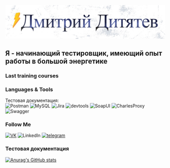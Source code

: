 ![Header](https://github.com/Test-Dmitry/Test-Dmitry/blob/main/assets/-07-04-2025.jpg)

## Я - начинающий тестировщик, имеющий опыт работы в большой энергетике 

### Last training courses
<!-- Stepik:START -->
<!-- Stepik:END -->

### Languages & Tools
Тестовая документация:\
![Postman](https://shields.fly.dev/badge/-Postman-CCFF66?style=for-the-badge&logo=postman)
![MySQL](https://shields.fly.dev/badge/-MYSQL-66FFFF?style=for-the-badge&logo=mysql)
![Jira](https://shields.fly.dev/badge/-Jira-003399?style=for-the-badge&logo=jira)
![devtools](https://shields.fly.dev/badge/-Devtools-123412?style=for-the-badge&logo=GoogleChrome)
![SoapUI](https://shields.fly.dev/badge/-SOAPUI-FFFF66?style=for-the-badge&logo=)
![CharlesProxy](https://shields.fly.dev/badge/-CharlesProxy-CCFF66?style=for-the-badge&logo=proxy)
![Swagger](https://shields.fly.dev/badge/-Swagger-cc3300?style=for-the-badge&logo=Swagger)

### Follow Me
[![VK](https://shields.fly.dev/badge/-VK-090909?style=for-the-badge&logo=VK)](https://vk.com/id71696038)
![LinkedIn](https://shields.fly.dev/badge/-LinkedIN-090909?style=for-the-badge&logo=LinkedIN)
[![telegram](https://shields.fly.dev/badge/-Tg-090909?style=for-the-badge&logo=telegram)](https://t.me/Fisher060996)

### Тестовая документация


[![Anurag's GitHub stats](https://github-readme-stats.vercel.app/api?username=Test-Dmitry&show_icons=true&theme=dracula)](https://github.com/anuraghazra/github-readme-stats)